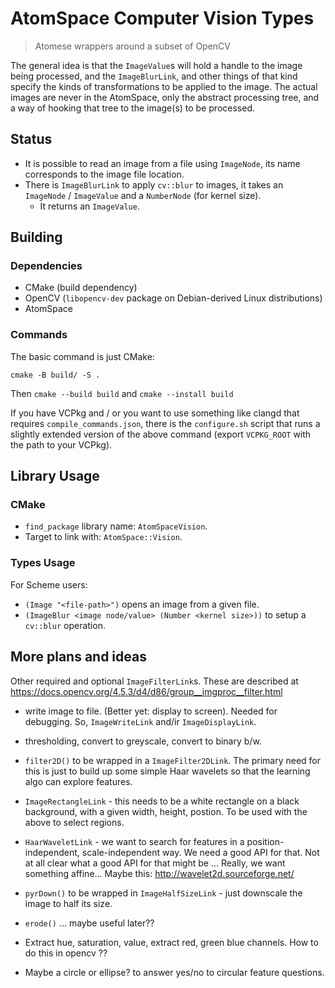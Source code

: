 # AtomSpace Computer Vision Types
> Atomese wrappers around a subset of OpenCV

The general idea is that the `ImageValue`s will hold a handle to the
image being processed, and the `ImageBlurLink`, and other things of that
kind specify the kinds of transformations to be applied to the image.
The actual images are never in the AtomSpace, only the abstract
processing tree, and a way of hooking that tree to the image(s) to be
processed.

## Status
- It is possible to read an image from a file using `ImageNode`, its name corresponds to the image file location.
- There is `ImageBlurLink` to apply `cv::blur` to images, it takes an `ImageNode` / `ImageValue` and a `NumberNode` (for kernel size).
  - It returns an `ImageValue`.

## Building
### Dependencies
- CMake (build dependency)
- OpenCV (`libopencv-dev` package on Debian-derived Linux distributions)
- AtomSpace

### Commands
The basic command is just CMake:
```
cmake -B build/ -S .
```

Then `cmake --build build` and `cmake --install build`

If you have VCPkg and / or you want to use something like clangd that requires `compile_commands.json`, there is the `configure.sh` script that runs a slightly extended version of the above command (export `VCPKG_ROOT` with the path to your VCPkg).

## Library Usage
### CMake
- `find_package` library name: `AtomSpaceVision`.
- Target to link with: `AtomSpace::Vision`.

### Types Usage
For Scheme users:
- `(Image "<file-path>")` opens an image from a given file.
- `(ImageBlur <image node/value> (Number <kernel size>))` to setup a `cv::blur` operation.

## More plans and ideas
Other required and optional `ImageFilterLink`s. These are described at https://docs.opencv.org/4.5.3/d4/d86/group__imgproc__filter.html

  + write image to file. (Better yet: display to screen). Needed for debugging.
So, `ImageWriteLink` and/ir `ImageDisplayLink`.

  + thresholding, convert to greyscale, convert to binary b/w.

  + `filter2D()` to be wrapped in a `ImageFilter2DLink`.  The primary
need for this is just to build up some simple Haar wavelets so
that the learning algo can explore features.

  + `ImageRectangleLink` - this needs to be a white rectangle on a black
background, with a given width, height, postion. To be used with the
above to select regions.

  + `HaarWaveletLink` - we want to search for features in a
position-independent, scale-independent way. We need a good API for
that. Not at all clear what a good API for that might be ... Really,
we want something affine... Maybe this: http://wavelet2d.sourceforge.net/

  + `pyrDown()` to be wrapped in `ImageHalfSizeLink` - just downscale the
image to half its size.

  + `erode()` ... maybe useful later??

  + Extract hue, saturation, value, extract red, green blue channels. How
to do this in opencv ??

  + Maybe a circle or ellipse? to answer yes/no to circular feature
    questions.
